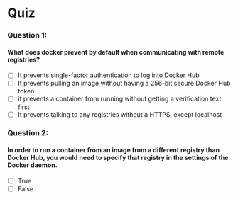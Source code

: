 # Quiz
### Question 1:
#### What does docker prevent by default when communicating with remote registries?
- [ ] It prevents single-factor authentication to log into Docker Hub
- [ ] It prevents pulling an image without having a 256-bit secure Docker Hub token
- [ ] it prevents a container from running without getting a verification text first
- [ ] It prevents talking to any registries without a HTTPS, except localhost

### Question 2:
#### In order to run a container from an image from a different registry than Docker Hub, you would need to specify that registry in the settings of the Docker daemon.
- [ ] True
- [ ] False